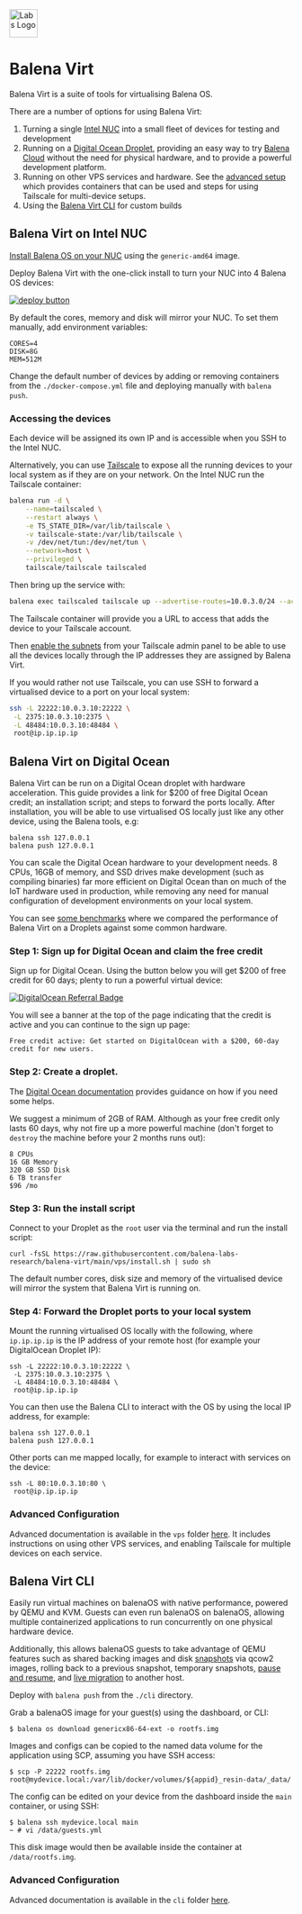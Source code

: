 <img src="https://raw.githubusercontent.com/balena-labs-research/balena-virt/main/logo.svg" alt="Labs Logo" title="Labs Logo" width="50"/>

# Balena Virt

Balena Virt is a suite of tools for virtualising Balena OS.

There are a number of options for using Balena Virt:

1. Turning a single [Intel NUC](#balena-virt-on-intel-nuc) into a small fleet of devices for testing and development
2. Running on a [Digital Ocean Droplet](#balena-virt-on-digital-ocean), providing an easy way to try [Balena Cloud](https://www.balena.io/cloud/) without the need for physical hardware, and to provide a powerful development platform.
4. Running on other VPS services and hardware. See the [advanced setup](https://github.com/balena-labs-research/balena-virt/blob/main/vps/README.md) which provides containers that can be used and steps for using Tailscale for multi-device setups. 
4. Using the [Balena Virt CLI](#balena-virt-cli) for custom builds

## Balena Virt on Intel NUC

[Install Balena OS on your NUC](https://www.balena.io/docs/learn/getting-started/intel-nuc/nodejs/#provision-device) using the `generic-amd64` image.

Deploy Balena Virt with the one-click install to turn your NUC into 4 Balena OS devices:

[![deploy button](https://balena.io/deploy.svg)](https://dashboard.balena-cloud.com/deploy?repoUrl=https://github.com/balena-labs-research/balena-virt)

By default the cores, memory and disk will mirror your NUC. To set them manually, add environment variables:

```
CORES=4
DISK=8G
MEM=512M
```

Change the default number of devices by adding or removing containers from the `./docker-compose.yml` file and deploying manually with `balena push`.

### Accessing the devices

Each device will be assigned its own IP and is accessible when you SSH to the Intel NUC.

Alternatively, you can use [Tailscale](http://tailscale.com) to expose all the running devices to your local system as if they are on your network. On the Intel NUC run the Tailscale container:

```bash
balena run -d \
    --name=tailscaled \
    --restart always \
    -e TS_STATE_DIR=/var/lib/tailscale \
    -v tailscale-state:/var/lib/tailscale \
    -v /dev/net/tun:/dev/net/tun \
    --network=host \
    --privileged \
    tailscale/tailscale tailscaled
```

Then bring up the service with:

```bash
balena exec tailscaled tailscale up --advertise-routes=10.0.3.0/24 --accept-routes --reset
```

The Tailscale container will provide you a URL to access that adds the device to your Tailscale account.

Then [enable the subnets](https://tailscale.com/kb/1019/subnets/#step-3-enable-subnet-routes-from-the-admin-console) from your Tailscale admin panel to be able to use all the devices locally through the IP addresses they are assigned by Balena Virt.

If you would rather not use Tailscale, you can use SSH to forward a virtualised device to a port on your local system:

```bash
ssh -L 22222:10.0.3.10:22222 \
 -L 2375:10.0.3.10:2375 \
 -L 48484:10.0.3.10:48484 \
 root@ip.ip.ip.ip
```

## Balena Virt on Digital Ocean

Balena Virt can be run on a Digital Ocean droplet with hardware acceleration. This guide provides a link for $200 of free Digital Ocean credit; an installation script; and steps to forward the ports locally. After installation, you will be able to use virtualised OS locally just like any other device, using the Balena tools, e.g:

```
balena ssh 127.0.0.1
balena push 127.0.0.1
```

You can scale the Digital Ocean hardware to your development needs. 8 CPUs, 16GB of memory, and SSD drives make development (such as compiling binaries) far more efficient on Digital Ocean than on much of the IoT hardware used in production, while removing any need for manual configuration of development environments on your local system.

You can see [some benchmarks](https://github.com/balena-labs-research/balena-virt/blob/main/vps/README.md#benchmarks) where we compared the performance of Balena Virt on a Droplets against some common hardware.

### Step 1: Sign up for Digital Ocean and claim the free credit

Sign up for Digital Ocean. Using the button below you will get $200 of free credit for 60 days; plenty to run a powerful virtual device:

<a href="https://www.digitalocean.com/?refcode=c1582aebbcdf&utm_campaign=Referral_Invite&utm_medium=Referral_Program&utm_source=badge"><img src="https://web-platforms.sfo2.digitaloceanspaces.com/WWW/Badge%202.svg" alt="DigitalOcean Referral Badge" /></a>

You will see a banner at the top of the page indicating that the credit is active and you can continue to the sign up page:

`Free credit active: Get started on DigitalOcean with a $200, 60-day credit for new users.`

### Step 2: Create a droplet.

The [Digital Ocean documentation](https://docs.digitalocean.com/products/droplets/how-to/create/#create-a-droplet-in-the-control-panel) provides guidance on how if you need some helps.

We suggest a minimum of 2GB of RAM. Although as your free credit only lasts 60 days, why not fire up a more powerful machine (don't forget to `destroy` the machine before your 2 months runs out):

```
8 CPUs
16 GB Memory
320 GB SSD Disk
6 TB transfer
$96 /mo
```

### Step 3: Run the install script

Connect to your Droplet as the `root` user via the terminal and run the install script:

```
curl -fsSL https://raw.githubusercontent.com/balena-labs-research/balena-virt/main/vps/install.sh | sudo sh
```

The default number cores, disk size and memory of the virtualised device will mirror the system that Balena Virt is running on.

### Step 4: Forward the Droplet ports to your local system

Mount the running virtualised OS locally with the following, where `ip.ip.ip.ip` is the IP address of your remote host (for example your DigitalOcean Droplet IP):

```
ssh -L 22222:10.0.3.10:22222 \
 -L 2375:10.0.3.10:2375 \
 -L 48484:10.0.3.10:48484 \
 root@ip.ip.ip.ip
```

You can then use the Balena CLI to interact with the OS by using the local IP address, for example:

```
balena ssh 127.0.0.1
balena push 127.0.0.1
```

Other ports can me mapped locally, for example to interact with services on the device:

```
ssh -L 80:10.0.3.10:80 \
 root@ip.ip.ip.ip
```

### Advanced Configuration

Advanced documentation is available in the `vps` folder [here](https://github.com/balena-labs-research/balena-virt/blob/main/vps/README.md). It includes instructions on using other VPS services, and enabling Tailscale for multiple devices on each service. 

## Balena Virt CLI

Easily run virtual machines on balenaOS with native performance, powered by QEMU and KVM. Guests can even run balenaOS on balenaOS, allowing multiple containerized applications to run concurrently on one physical hardware device.

Additionally, this allows balenaOS guests to take advantage of QEMU features such as shared backing images and disk [snapshots](https://wiki.qemu.org/Documentation/CreateSnapshot) via qcow2 images, rolling back to a previous snapshot, temporary snapshots, [pause and resume](https://qemu-project.gitlab.io/qemu/system/images.html#vm-005fsnapshots), and [live migration](https://developers.redhat.com/blog/2015/03/24/live-migrating-qemu-kvm-virtual-machines) to another host.

Deploy with `balena push` from the `./cli` directory.

Grab a balenaOS image for your guest(s) using the dashboard, or CLI:

```
$ balena os download genericx86-64-ext -o rootfs.img
```

Images and configs can be copied to the named data volume for the application using SCP, assuming you have SSH access:

```
$ scp -P 22222 rootfs.img root@mydevice.local:/var/lib/docker/volumes/${appid}_resin-data/_data/
```

The config can be edited on your device from the dashboard inside the `main` container, or using SSH:

```
$ balena ssh mydevice.local main
~ # vi /data/guests.yml
```

This disk image would then be available inside the container at `/data/rootfs.img`.

### Advanced Configuration

Advanced documentation is available in the `cli` folder [here](https://github.com/balena-labs-research/balena-virt/blob/main/cli/README.md).
